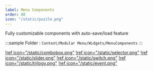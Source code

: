 ```yaml
---
label: Menu Components
order: 80
icon: "/static/puzzle.png"
---
```


<style>
    .sample {
        text-align: center;
        color: #1956AF;
        border-radius: 10px;
        background-color: #ffb300;
        border: 1px solid #1956AF;
        padding-top: 20px;
        margin-bottom: 20px;
    }
</style>

Fully customizable components with auto-save/load feature

:::sample
 Folder :  `Content/Modular Menu/Widgets/MenuComponents`
:::


[!ref icon="/static/combobox.png"](combobox.md)
[!ref icon="/static/selector.png"](selector.md)
[!ref icon="/static/slider.png"](slider.md)
[!ref icon="/static/switch.png"](toggle.md)
[!ref icon="/static/trilogy.png"](input.md)
[!ref icon="/static/event.png"](inputbinds.md)
